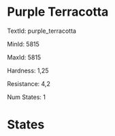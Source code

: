 # Purple Terracotta

TextId: purple_terracotta

MinId: 5815

MaxId: 5815

Hardness: 1,25

Resistance: 4,2


Num States: 1

# States
```

```